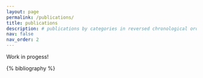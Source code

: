 ```yaml
---
layout: page
permalink: /publications/
title: publications
description: # publications by categories in reversed chronological order. generated by jekyll-scholar.
nav: false
nav_order: 2
---
```


<!-- _pages/publications.md -->
Work in progess!
<div class="publications">

{% bibliography %}

</div>
